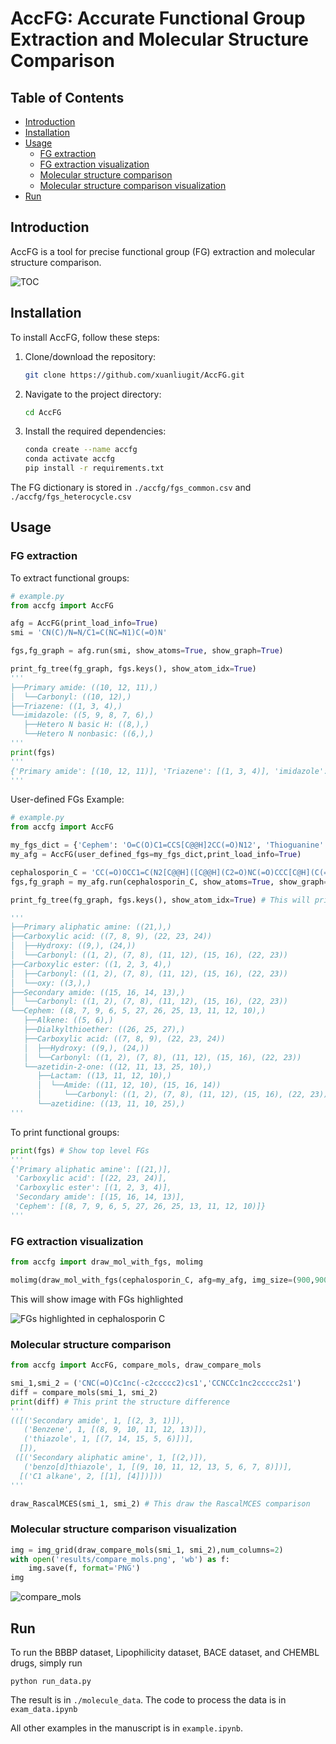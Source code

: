 # AccFG: Accurate Functional Group Extraction and Molecular Structure Comparison



## Table of Contents
- [Introduction](#introduction)
- [Installation](#installation)
- [Usage](#usage)
    - [FG extraction](#fg-extraction)
    - [FG extraction visualization](#fg-extraction-visualization)
    - [Molecular structure comparison](#molecular-structure-comparison)
    - [Molecular structure comparison visualization](#molecular-structure-comparison-visualization)
- [Run](#run)

## Introduction

AccFG is a tool for precise functional group (FG) extraction and molecular structure comparison.

![TOC](./results/TOC.png)

## Installation

To install AccFG, follow these steps:

1. Clone/download the repository:
    ```bash
    git clone https://github.com/xuanliugit/AccFG.git
    ```
2. Navigate to the project directory:
    ```bash
    cd AccFG
    ```
3. Install the required dependencies:
    ```bash
    conda create --name accfg
    conda activate accfg
    pip install -r requirements.txt
    ```

The FG dictionary is stored in `./accfg/fgs_common.csv` and `./accfg/fgs_heterocycle.csv`

## Usage
### FG extraction

To extract functional groups:
```python
# example.py
from accfg import AccFG

afg = AccFG(print_load_info=True)
smi = 'CN(C)/N=N/C1=C(NC=N1)C(=O)N'

fgs,fg_graph = afg.run(smi, show_atoms=True, show_graph=True)

print_fg_tree(fg_graph, fgs.keys(), show_atom_idx=True)
'''
├──Primary amide: ((10, 12, 11),)
│  └──Carbonyl: ((10, 12),)
├──Triazene: ((1, 3, 4),)
└──imidazole: ((5, 9, 8, 7, 6),)
   ├──Hetero N basic H: ((8,),)
   └──Hetero N nonbasic: ((6,),)
'''
print(fgs)
'''
{'Primary amide': [(10, 12, 11)], 'Triazene': [(1, 3, 4)], 'imidazole': [(5, 9, 8, 7, 6)]}
'''

```

User-defined FGs Example:
```python
# example.py
from accfg import AccFG

my_fgs_dict = {'Cephem': 'O=C(O)C1=CCS[C@@H]2CC(=O)N12', 'Thioguanine': 'Nc1nc(=S)c2[nH]cnc2[nH]1'}
my_afg = AccFG(user_defined_fgs=my_fgs_dict,print_load_info=True)

cephalosporin_C = 'CC(=O)OCC1=C(N2[C@@H]([C@@H](C2=O)NC(=O)CCC[C@H](C(=O)O)N)SC1)C(=O)O'
fgs,fg_graph = my_afg.run(cephalosporin_C, show_atoms=True, show_graph=True)

print_fg_tree(fg_graph, fgs.keys(), show_atom_idx=True) # This will print the FG tree

'''
├──Primary aliphatic amine: ((21,),)
├──Carboxylic acid: ((7, 8, 9), (22, 23, 24))
│  ├──Hydroxy: ((9,), (24,))
│  └──Carbonyl: ((1, 2), (7, 8), (11, 12), (15, 16), (22, 23))
├──Carboxylic ester: ((1, 2, 3, 4),)
│  ├──Carbonyl: ((1, 2), (7, 8), (11, 12), (15, 16), (22, 23))
│  └──oxy: ((3,),)
├──Secondary amide: ((15, 16, 14, 13),)
│  └──Carbonyl: ((1, 2), (7, 8), (11, 12), (15, 16), (22, 23))
└──Cephem: ((8, 7, 9, 6, 5, 27, 26, 25, 13, 11, 12, 10),)
   ├──Alkene: ((5, 6),)
   ├──Dialkylthioether: ((26, 25, 27),)
   ├──Carboxylic acid: ((7, 8, 9), (22, 23, 24))
   │  ├──Hydroxy: ((9,), (24,))
   │  └──Carbonyl: ((1, 2), (7, 8), (11, 12), (15, 16), (22, 23))
   └──azetidin-2-one: ((12, 11, 13, 25, 10),)
      ├──Lactam: ((13, 11, 12, 10),)
      │  └──Amide: ((11, 12, 10), (15, 16, 14))
      │     └──Carbonyl: ((1, 2), (7, 8), (11, 12), (15, 16), (22, 23))
      └──azetidine: ((13, 11, 10, 25),)
'''
```
To print functional groups:
```python
print(fgs) # Show top level FGs
'''
{'Primary aliphatic amine': [(21,)],
 'Carboxylic acid': [(22, 23, 24)],
 'Carboxylic ester': [(1, 2, 3, 4)],
 'Secondary amide': [(15, 16, 14, 13)],
 'Cephem': [(8, 7, 9, 6, 5, 27, 26, 25, 13, 11, 12, 10)]}
'''
```

### FG extraction visualization

```python
from accfg import draw_mol_with_fgs, molimg

molimg(draw_mol_with_fgs(cephalosporin_C, afg=my_afg, img_size=(900,900)))
```

This will show image with FGs highlighted

![FGs highlighted in cephalosporin C](./results/cephalosporin_C.png)


### Molecular structure comparison
```python
from accfg import AccFG, compare_mols, draw_compare_mols

smi_1,smi_2 = ('CNC(=O)Cc1nc(-c2ccccc2)cs1','CCNCCc1nc2ccccc2s1')
diff = compare_mols(smi_1, smi_2)
print(diff) # This print the structure difference
'''
(([('Secondary amide', 1, [(2, 3, 1)]),
   ('Benzene', 1, [(8, 9, 10, 11, 12, 13)]),
   ('thiazole', 1, [(7, 14, 15, 5, 6)])],
  []),
 ([('Secondary aliphatic amine', 1, [(2,)]),
   ('benzo[d]thiazole', 1, [(9, 10, 11, 12, 13, 5, 6, 7, 8)])],
  [('C1 alkane', 2, [[1], [4]])]))
'''

draw_RascalMCES(smi_1, smi_2) # This draw the RascalMCES comparison

```

### Molecular structure comparison visualization

```python
img = img_grid(draw_compare_mols(smi_1, smi_2),num_columns=2)
with open('results/compare_mols.png', 'wb') as f:
    img.save(f, format='PNG')
img
```
![compare_mols](./results/compare_mols.png)


## Run

To run the BBBP dataset, Lipophilicity dataset, BACE dataset, and CHEMBL drugs, simply run

```
python run_data.py
```

The result is in `./molecule_data`. The code to process the data is in `exam_data.ipynb`

All other examples in the manuscript is in `example.ipynb`.